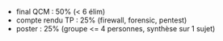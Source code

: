- final QCM : 50% (< 6 élim)
- compte rendu TP : 25% (firewall, forensic, pentest)
- poster : 25% (groupe <= 4 personnes, synthèse sur 1 sujet)

